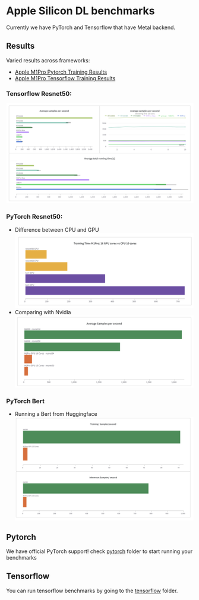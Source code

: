 # Apple Silicon DL benchmarks

Currently we have PyTorch and Tensorflow that have Metal backend.

## Results 
Varied results across frameworks:
- [Apple M1Pro Pytorch Training Results](https://wandb.me/pytorch_m1)
- [Apple M1Pro Tensorflow Training Results](https://wandb.me/m1pro)

### Tensorflow Resnet50:
![tf_resnet_50results.png](images/tf_resnet50_results.png)

### PyTorch Resnet50:
- Difference between CPU and GPU
![gpu_vs_cpu.png](images/pt_gpu_vs_cpu.png)
- Comparing with Nvidia
![samples_sec.png](images/pt_samples_sec.png)

### PyTorch Bert
- Running a Bert from Huggingface
![pt_bert.png](images/pt_bert.png)


## Pytorch
We have official PyTorch support! check [pytorch](pytorch) folder to start running your benchmarks



## Tensorflow

You can run tensorflow benchmarks by going to the [tensorflow](tensorflow) folder.
